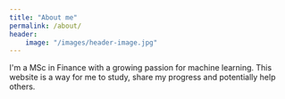 ```yaml
---
title: "About me"
permalink: /about/
header: 
	image: "/images/header-image.jpg"
---
```


I'm a MSc in Finance with a growing passion for machine learning. This website is a way for me to study, share my progress and potentially help others.  